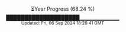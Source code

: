 <p align="center">
⏳Year Progress (68.24 %) <br>
████████████████████▁▁▁▁▁▁▁▁▁▁ <br>
<sub>Updated: Fri, 06 Sep 2024 18:26:41 GMT</sub>
</p>

